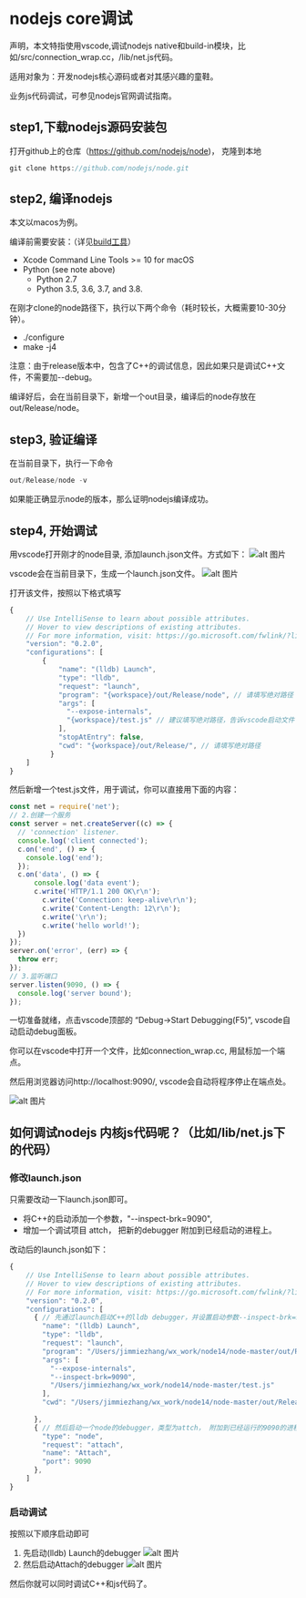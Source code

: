 # nodejs core调试
声明，本文特指使用vscode,调试nodejs native和build-in模块，比如/src/connection_wrap.cc，/lib/net.js代码。

适用对象为：开发nodejs核心源码或者对其感兴趣的童鞋。

业务js代码调试，可参见nodejs官网调试指南。

## step1,下载nodejs源码安装包
打开github上的仓库（https://github.com/nodejs/node)， 克隆到本地

```js
git clone https://github.com/nodejs/node.git
```

## step2, 编译nodejs
本文以macos为例。

编译前需要安装：（详见[build工具](https://github.com/nodejs/node/blob/master/BUILDING.md)）
* Xcode Command Line Tools >= 10 for macOS
* Python (see note above)
    * Python 2.7
    * Python 3.5, 3.6, 3.7, and 3.8.


在刚才clone的node路径下，执行以下两个命令（耗时较长，大概需要10-30分钟）。
* ./configure
* make -j4

注意：由于release版本中，包含了C++的调试信息，因此如果只是调试C++文件，不需要加--debug。

编译好后，会在当前目录下，新增一个out目录，编译后的node存放在out/Release/node。

## step3, 验证编译
在当前目录下，执行一下命令
```js
out/Release/node -v
```

如果能正确显示node的版本，那么证明nodejs编译成功。

## step4, 开始调试

用vscode打开刚才的node目录, 添加launch.json文件。方式如下：
![alt 图片](../../img/addLaunchjson.png)

vscode会在当前目录下，生成一个launch.json文件。
![alt 图片](../../img/launchjson.png)

打开该文件，按照以下格式填写
```js
{
    // Use IntelliSense to learn about possible attributes.
    // Hover to view descriptions of existing attributes.
    // For more information, visit: https://go.microsoft.com/fwlink/?linkid=830387
    "version": "0.2.0",
    "configurations": [
        {
            "name": "(lldb) Launch",
            "type": "lldb",
            "request": "launch",
            "program": "{workspace}/out/Release/node", // 请填写绝对路径
            "args": [
              "--expose-internals",
              "{workspace}/test.js" // 建议填写绝对路径，告诉vscode启动文件
            ],
            "stopAtEntry": false,
            "cwd": "{workspace}/out/Release/", // 请填写绝对路径
          }
    ]
}
```

然后新增一个test.js文件，用于调试，你可以直接用下面的内容：

```js
const net = require('net');
// 2.创建一个服务
const server = net.createServer((c) => {
  // 'connection' listener.
  console.log('client connected');
  c.on('end', () => {
    console.log('end');
  });
  c.on('data', () => {
      console.log('data event');
      c.write('HTTP/1.1 200 OK\r\n');
        c.write('Connection: keep-alive\r\n');
        c.write('Content-Length: 12\r\n');
        c.write('\r\n');
        c.write('hello world!');
  })
});
server.on('error', (err) => {
  throw err;
});
// 3.监听端口
server.listen(9090, () => {
  console.log('server bound');
});
```

一切准备就绪，点击vscode顶部的  “Debug->Start Debugging(F5)”, vscode自动启动debug面板。

你可以在vscode中打开一个文件，比如connection_wrap.cc, 用鼠标加一个端点。

然后用浏览器访问http://localhost:9090/, vscode会自动将程序停止在端点处。

![alt 图片](../../img/debug.png)

## 如何调试nodejs 内核js代码呢？（比如/lib/net.js下的代码）

### 修改launch.json
只需要改动一下launch.json即可。

* 将C++的启动添加一个参数，"--inspect-brk=9090",
* 增加一个调试项目 attch， 把新的debugger 附加到已经启动的进程上。

改动后的launch.json如下：

```js
{
    // Use IntelliSense to learn about possible attributes.
    // Hover to view descriptions of existing attributes.
    // For more information, visit: https://go.microsoft.com/fwlink/?linkid=830387
    "version": "0.2.0",
    "configurations": [
      { // 先通过launch启动C++的lldb debugger，并设置启动参数--inspect-brk=9090
        "name": "(lldb) Launch",
        "type": "lldb",
        "request": "launch",
        "program": "/Users/jimmiezhang/wx_work/node14/node-master/out/Release/node",
        "args": [
          "--expose-internals",
          "--inspect-brk=9090",
          "/Users/jimmiezhang/wx_work/node14/node-master/test.js"
        ],
        "cwd": "/Users/jimmiezhang/wx_work/node14/node-master/out/Release/",
        
      },
      { // 然后启动一个node的debugger，类型为attch， 附加到已经运行的9090的进程上。
        "type": "node",
        "request": "attach",
        "name": "Attach",
        "port": 9090
      },
    ]
}
```

### 启动调试
按照以下顺序启动即可

1. 先启动(lldb) Launch的debugger
![alt 图片](../../img/debuglldb.png)
2. 然后启动Attach的debugger
![alt 图片](../../img/debugattch.png)

然后你就可以同时调试C++和js代码了。